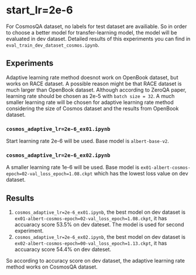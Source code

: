 # start_lr=2e-6
For CosmosQA dataset, no labels for test dataset are availiable. So in order to choose a better model for transfer-learning model, the model will be evaluated in dev dataset. Detailed results of this experiments you can find in `eval_train_dev_dataset_cosmos.ipynb`.

## Experiments
Adaptive learning rate method doesnot work on OpenBook dataset, but works on RACE dataset. A possible reason might be that RACE dataset is much larger than OpenBook dataset. Although according to ZeroQA paper, learning rate should be chosen as 2e-5 with `batch size = 32`. A much smaller learning rate will be chosen for adaptive learning rate method considering the size of Cosmos dataset and the results from OpenBook dataset.

### `cosmos_adaptive_lr=2e-6_ex01.ipynb`
Start learning rate 2e-6 will be used. Base model is `albert-base-v2`.

### `cosmos_adaptive_lr=2e-6_ex02.ipynb`
A smaller learning rate 1e-6 will be used. Base model is `ex01-albert-cosmos-epoch=02-val_loss_epoch=1.08.ckpt` which has the lowest loss value on dev dataset.

## Results
1. `cosmos_adaptive_lr=2e-6_ex01.ipynb`, the best model on dev dataset is `ex01-albert-cosmos-epoch=02-val_loss_epoch=1.08.ckpt`, it has accuaracy score 53.5% on dev dateset. The model is used for second experiment.
2. `cosmos_adaptive_lr=2e-6_ex02.ipynb`, the best model on dev dataset is `ex02-albert-cosmos-epoch=00-val_loss_epoch=1.13.ckpt`, it has accuaracy score 54.4% on dev dateset.

So according to accuracy score on dev dataset, the adaptive learning rate method works on CosmosQA dataset.
